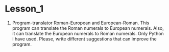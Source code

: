 # Lesson_1
1. Program-translator Roman-European and European-Roman.
This program can translate the Roman numerals to European numerals. Also, it can translate the European numerals to Roman numerals. 
Only Python i have used. Please, write different suggestions that can improve the program.
